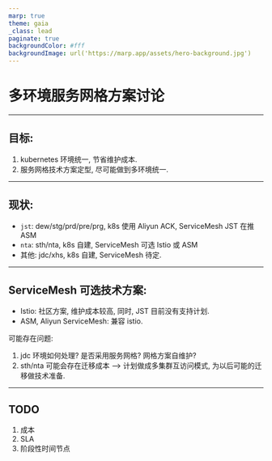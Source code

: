 ```yaml
---
marp: true
theme: gaia
_class: lead
paginate: true
backgroundColor: #fff
backgroundImage: url('https://marp.app/assets/hero-background.jpg')
---
```


# 多环境服务网格方案讨论

---

## 目标: 

1. kubernetes 环境统一, 节省维护成本.
2. 服务网格技术方案定型, 尽可能做到多环境统一.

---
## 现状:
- `jst`: dew/stg/prd/pre/prg, k8s 使用 Aliyun ACK, ServiceMesh JST 在推 ASM
- `nta`: sth/nta, k8s 自建, ServiceMesh 可选 Istio 或 ASM
- 其他: jdc/xhs, k8s 自建, ServiceMesh 待定.

---
## ServiceMesh 可选技术方案: 
- Istio: 社区方案, 维护成本较高, 同时, JST 目前没有支持计划.
- ASM, Aliyun ServiceMesh: 兼容 istio.

可能存在问题:
1. jdc 环境如何处理? 是否采用服务网格? 网格方案自维护?
2. sth/nta 可能会存在迁移成本 --> 计划做成多集群互访问模式, 为以后可能的迁移做技术准备.

---
## TODO

1. 成本
2. SLA
3. 阶段性时间节点